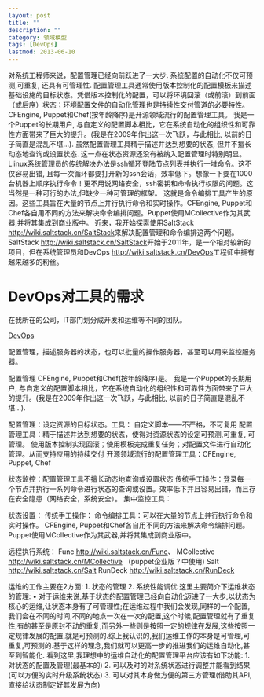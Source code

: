 ```yaml
---
layout: post
title: ""
description: ""
category: 领域模型
tags: [DevOps]
lastmod: 2013-06-10
---
```


对系统工程师来说，配置管理已经向前跃进了一大步. 系统配置的自动化不仅可预测,可重复, 还具有可管理性. 配置管理工具通常使用版本控制化的配置模板来描述基础设施的目标状态。凭借版本控制化的配置，可以将环境回滚（或前滚）到前面（或后序）状态；环境配置文件的自动化管理也是持续性交付管道的必要特性。
CFEngine, Puppet和Chef(按年龄降序)是开源领域流行的配置管理工具。 我是一个Puppet的长期用户, 与自定义的配置脚本相比，它在系统自动化的组织性和可靠性方面带来了巨大的提升。(我是在2009年作出这一次飞跃，与此相比, 以前的日子简直是混乱不堪…).
虽然配置管理工具精于描述并达到想要的状态, 但并不擅长动态地查询或设置状态. 这一点在状态资源还没有被纳入配置管理时特别明显。Llinux系统管理员的传统解决办法是ssh循环登陆节点列表并执行一堆命令。这不仅容易出错, 且每一次循环都要打开新的ssh会话，效率低下。想像一下要在1000台机器上顺序执行命令！更不用说网络安全，ssh密钥和命令执行权限的问题。这当然是一种可行的办法,但缺少一种可管理的框架。
这就是命令编排工具产生的原因。这些工具旨在大量的节点上并行执行命令和实时操作。CFEngine, Puppet和Chef各自用不同的方法来解决命令编排问题。Puppet使用MCollective作为其武器,并将其集成到商业版中。
近来，我开始探索使用SaltStack <http://wiki.saltstack.cn/SaltStack>来解决配置管理和命令编排这两个问题。SaltStack <http://wiki.saltstack.cn/SaltStack>开始于2011年，是一个相对较新的项目，但在系统管理员和DevOps <http://wiki.saltstack.cn/DevOps>工程师中拥有越来越多的粉丝。



# DevOps对工具的需求

在我所在的公司，IT部门划分成开发和运维等不同的团队。

[DevOps](http://zh.wikipedia.org/wiki/DevOps)

配置管理，描述服务器的状态，也可以批量的操作服务器，甚至可以用来监控服务器。

配置管理
CFEngine, Puppet和Chef(按年龄降序)是。 我是一个Puppet的长期用户, 与自定义的配置脚本相比，它在系统自动化的组织性和可靠性方面带来了巨大的提升。(我是在2009年作出这一次飞跃，与此相比, 以前的日子简直是混乱不堪…).


配置管理：设定资源的目标状态。工具：
    自定义脚本——不严格，不可复用
    配置管理工具：精于描述并达到想要的状态，使得对资源状态的设定可预测,可重复, 可管理。 使用版本控制实现回滚；使用模板完成重复任务；对配置文件进行自动化管理。从而支持应用的持续交付
    开源领域流行的配置管理工具：CFEngine, Puppet, Chef

状态监控：配置管理工具不擅长动态地查询或设置状态
    传统手工操作：登录每一个节点并执行一系列命令进行状态的查询或设置。效率低下并且容易出错，而且存在安全隐患（网络安全，系统安全）。
    集中监控工具：

状态设置：
    传统手工操作：
    命令编排工具：可以在大量的节点上并行执行命令和实时操作。
           CFEngine, Puppet和Chef各自用不同的方法来解决命令编排问题。Puppet使用MCollective作为其武器,并将其集成到商业版中。


远程执行系统：
Func <http://wiki.saltstack.cn/Func>、
MCollective <http://wiki.saltstack.cn/MCollective> 	（puppet企业版？中使用)
Salt <http://wiki.saltstack.cn/Salt>
RunDeck <http://wiki.saltstack.cn/RunDeck>







运维的工作主要在2方面:
	1.	状态的管理
	2.	系统性能调优
这里主要简介下运维状态的管理:
	•	对于运维来说,基于状态的配置管理已经向自动化迈进了一大步,以状态为核心的运维,让状态本身有了可管理性;在运维过程中我们会发现,同样的一个配置,我们会在不同的时间,不同的地点一次在一次的配置,这个时候,配置管理就有了重复性;有的甚至是原封不动的重复,而另外一些则是按照一定的规律在发展,这些按照一定规律发展的配置,就是可预测的.综上我认识的,我们运维工作的本身是可管理,可重复,可预测的.基于这样的理念,我们就可以更高一步的推进我们的运维自动化,甚至到智能化.
看到这里,我理想中的运维自动化的配置管理平台应该有如下功能:
	1.	对状态的配置及管理(最基本的)
	2.	可以及时的对系统状态进行调整并能看到结果(可以方便的实时升级系统状态)
	3.	可以对其本身做方便的第三方管理(借助其API,直接给状态制定好其发展方向)

